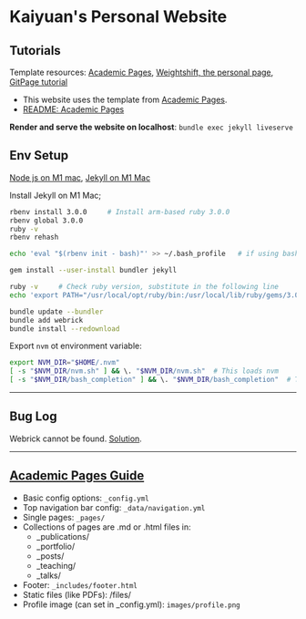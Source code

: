 # Kaiyuan's Personal Website

## Tutorials 

Template resources: [Academic Pages](https://github.com/academicpages/academicpages.github.io), [Weightshift, the personal page](https://github.com/kylewang1999/kylewang1999.github.io.git), [GitPage tutorial](https://pages.github.com/#project-site)

- This website uses the template from [Academic Pages](https://github.com/academicpages/academicpages.github.io).
- [README: Academic Pages](./README_academicpages.md)

**Render and serve the website on localhost**: `bundle exec jekyll liveserve` 

## Env Setup

[Node js on M1 mac](https://www.jurnalanas.com/node-js-mac-m1/), [Jekyll on M1 Mac](https://www.earthinversion.com/blogging/how-to-install-jekyll-on-appple-m1-macbook/) 

Install Jekyll on M1 Mac;

```bash
rbenv install 3.0.0     # Install arm-based ruby 3.0.0
rbenv global 3.0.0
ruby -v
rbenv rehash

echo 'eval "$(rbenv init - bash)"' >> ~/.bash_profile   # if using bash

gem install --user-install bundler jekyll

ruby -v     # Check ruby version, substitute in the following line
echo 'export PATH="/usr/local/opt/ruby/bin:/usr/local/lib/ruby/gems/3.0.0/bin:$PATH"' >> ~/.bash_profile

bundle update --bundler
bundle add webrick
bundle install --redownload
```


Export `nvm` ot environment variable:

```bash
export NVM_DIR="$HOME/.nvm"
[ -s "$NVM_DIR/nvm.sh" ] && \. "$NVM_DIR/nvm.sh"  # This loads nvm
[ -s "$NVM_DIR/bash_completion" ] && \. "$NVM_DIR/bash_completion"  # This loads nvm bash_completion
```

---

## Bug Log

Webrick cannot be found. [Solution](https://github.com/jekyll/jekyll/issues/8523).

---

## [Academic Pages Guide](./_pages/markdown.md)

* Basic config options: `_config.yml`
* Top navigation bar config: `_data/navigation.yml`
* Single pages: `_pages/`
* Collections of pages are .md or .html files in:
  * _publications/
  * _portfolio/
  * _posts/
  * _teaching/
  * _talks/
* Footer: `_includes/footer.html`
* Static files (like PDFs): /files/
* Profile image (can set in _config.yml): `images/profile.png`